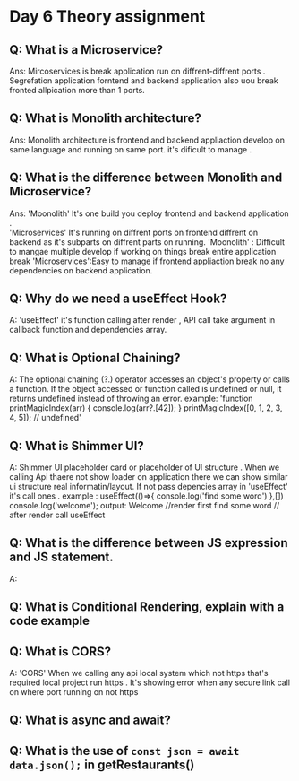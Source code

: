 # Day 6 Theory assignment 
## Q: What is a Microservice?
Ans: Mircoservices is break application run on diffrent-diffrent ports . Segrefation application forntend and backend application also uou break fronted allpication more than 1 ports.
## Q: What is  Monolith architecture?
Ans: Monolith architecture is frontend and backend appliaction develop on same language and running on same port.
it's dificult to manage .
## Q: What is the difference between Monolith and Microservice?
Ans: 'Moonolith' It's one build you deploy frontend and backend application .    
    'Microservices' It's running on diffrent ports on frontend diffrent on backend as it's subparts on diffrent parts on running.
    'Moonolith' : Difficult to mangae multiple develop if working on things break entire application break
    'Microservices':Easy to manage if frontend appliaction break no any dependencies on backend application. 
## Q: Why do we need a useEffect Hook?
A: 'useEffect' it's function calling after render , API call take argument in callback function and dependencies array.
## Q: What is Optional Chaining?
A: The optional chaining (?.) operator accesses an object's property or calls a function. If the object accessed or  function called is undefined or null, it returns undefined instead of throwing an error.
example: 'function printMagicIndex(arr) {
      console.log(arr?.[42]);
    }
    printMagicIndex([0, 1, 2, 3, 4, 5]); // undefined'
## Q: What is Shimmer UI?
A: Shimmer UI placeholder card or placeholder of UI structure . When we calling Api thaere not show loader on application there we can show similar ui structure real informatin/layout. If not pass depencies array in 'useEffect' it's call ones . 
example : useEffect(()=>{
    console.log('find some word')
},[])
console.log('welcome');
output: Welcome  //render first
        find some word // after render call useEffect

## Q: What is the difference between JS expression and JS statement.
A:
## Q: What is Conditional Rendering, explain with a code example
## Q: What is CORS?
A: 'CORS' When we calling any api local system which not https that's required local project run https .
    It's showing error when any secure link call on where port running on not https 
## Q: What is async and await? 
## Q: What is the use of `const json = await data.json();` in  getRestaurants()